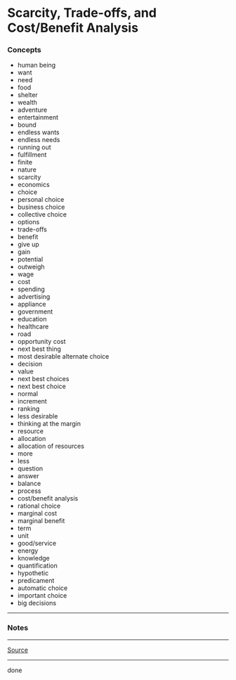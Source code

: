 # Scarcity, Trade-offs, and Cost/Benefit Analysis

### Concepts

- human being
- want
- need
- food
- shelter
- wealth
- adventure
- entertainment
- bound
- endless wants
- endless needs
- running out
- fulfillment
- finite
- nature
- scarcity
- economics
- choice
- personal choice
- business choice
- collective choice
- options
- trade-offs
- benefit
- give up
- gain
- potential
- outweigh
- wage
- cost
- spending
- advertising
- appliance
- government
- education
- healthcare
- road
- opportunity cost
- next best thing
- most desirable alternate choice
- decision
- value
- next best choices
- next best choice
- normal
- increment
- ranking
- less desirable
- thinking at the margin
- resource
- allocation
- allocation of resources
- more
- less
- question
- answer
- balance
- process
- cost/benefit analysis
- rational choice
- marginal cost
- marginal benefit
- term
- unit
- good/service
- energy
- knowledge
- quantification
- hypothetic
- predicament
- automatic choice
- important choice
- big decisions

---

### Notes

---

[Source](https://youtu.be/gg_qfPRd-mo)

---

done